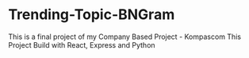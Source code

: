 # Trending-Topic-BNGram

This is a final project of my Company Based Project - Kompascom
This Project Build with React, Express and Python

